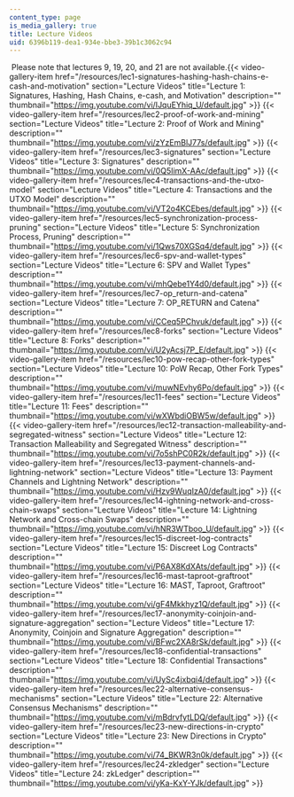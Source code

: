 ```yaml
---
content_type: page
is_media_gallery: true
title: Lecture Videos
uid: 6396b119-dea1-934e-bbe3-39b1c3062c94
---
```


 Please note that lectures 9, 19, 20, and 21 are not available.{{< video-gallery-item href="/resources/lec1-signatures-hashing-hash-chains-e-cash-and-motivation" section="Lecture Videos" title="Lecture 1: Signatures, Hashing, Hash Chains, e-cash, and Motivation" description="" thumbnail="https://img.youtube.com/vi/IJquEYhiq_U/default.jpg" >}} {{< video-gallery-item href="/resources/lec2-proof-of-work-and-mining" section="Lecture Videos" title="Lecture 2: Proof of Work and Mining" description="" thumbnail="https://img.youtube.com/vi/zYzEmBlJ77s/default.jpg" >}} {{< video-gallery-item href="/resources/lec3-signatures" section="Lecture Videos" title="Lecture 3: Signatures" description="" thumbnail="https://img.youtube.com/vi/0Q5IimX-AAc/default.jpg" >}} {{< video-gallery-item href="/resources/lec4-transactions-and-the-utxo-model" section="Lecture Videos" title="Lecture 4: Transactions and the UTXO Model" description="" thumbnail="https://img.youtube.com/vi/VT2o4KCEbes/default.jpg" >}} {{< video-gallery-item href="/resources/lec5-synchronization-process-pruning" section="Lecture Videos" title="Lecture 5: Synchronization Process, Pruning" description="" thumbnail="https://img.youtube.com/vi/1Qws70XGSq4/default.jpg" >}} {{< video-gallery-item href="/resources/lec6-spv-and-wallet-types" section="Lecture Videos" title="Lecture 6: SPV and Wallet Types" description="" thumbnail="https://img.youtube.com/vi/mhQebe1Y4d0/default.jpg" >}} {{< video-gallery-item href="/resources/lec7-op_return-and-catena" section="Lecture Videos" title="Lecture 7: OP\_RETURN and Catena" description="" thumbnail="https://img.youtube.com/vi/CCeq5PChvuk/default.jpg" >}} {{< video-gallery-item href="/resources/lec8-forks" section="Lecture Videos" title="Lecture 8: Forks" description="" thumbnail="https://img.youtube.com/vi/U2yAcsj7P_E/default.jpg" >}} {{< video-gallery-item href="/resources/lec10-pow-recap-other-fork-types" section="Lecture Videos" title="Lecture 10: PoW Recap, Other Fork Types" description="" thumbnail="https://img.youtube.com/vi/muwNEvhy6Po/default.jpg" >}} {{< video-gallery-item href="/resources/lec11-fees" section="Lecture Videos" title="Lecture 11: Fees" description="" thumbnail="https://img.youtube.com/vi/wXWbdiOBW5w/default.jpg" >}} {{< video-gallery-item href="/resources/lec12-transaction-malleability-and-segregated-witness" section="Lecture Videos" title="Lecture 12: Transaction Malleability and Segregated Witness" description="" thumbnail="https://img.youtube.com/vi/7o5shPC0R2k/default.jpg" >}} {{< video-gallery-item href="/resources/lec13-payment-channels-and-lightning-network" section="Lecture Videos" title="Lecture 13: Payment Channels and Lightning Network" description="" thumbnail="https://img.youtube.com/vi/Hzv9WuqIzA0/default.jpg" >}} {{< video-gallery-item href="/resources/lec14-ightning-network-and-cross-chain-swaps" section="Lecture Videos" title="Lecture 14: Lightning Network and Cross-chain Swaps" description="" thumbnail="https://img.youtube.com/vi/hNR3WTboo_U/default.jpg" >}} {{< video-gallery-item href="/resources/lec15-discreet-log-contracts" section="Lecture Videos" title="Lecture 15: Discreet Log Contracts" description="" thumbnail="https://img.youtube.com/vi/P6AX8KdXAts/default.jpg" >}} {{< video-gallery-item href="/resources/lec16-mast-taproot-graftroot" section="Lecture Videos" title="Lecture 16: MAST, Taproot, Graftroot" description="" thumbnail="https://img.youtube.com/vi/gF4Mkkhyz1Q/default.jpg" >}} {{< video-gallery-item href="/resources/lec17-anonymity-coinjoin-and-signature-aggregation" section="Lecture Videos" title="Lecture 17: Anonymity, Coinjoin and Signature Aggregation" description="" thumbnail="https://img.youtube.com/vi/BFwc2XA8rSk/default.jpg" >}} {{< video-gallery-item href="/resources/lec18-confidential-transactions" section="Lecture Videos" title="Lecture 18: Confidential Transactions" description="" thumbnail="https://img.youtube.com/vi/UySc4jxbqi4/default.jpg" >}} {{< video-gallery-item href="/resources/lec22-alternative-consensus-mechanisms" section="Lecture Videos" title="Lecture 22: Alternative Consensus Mechanisms" description="" thumbnail="https://img.youtube.com/vi/mBdrvfytLDQ/default.jpg" >}} {{< video-gallery-item href="/resources/lec23-new-directions-in-crypto" section="Lecture Videos" title="Lecture 23: New Directions in Crypto" description="" thumbnail="https://img.youtube.com/vi/74_BKWR3n0k/default.jpg" >}} {{< video-gallery-item href="/resources/lec24-zkledger" section="Lecture Videos" title="Lecture 24: zkLedger" description="" thumbnail="https://img.youtube.com/vi/yKa-KxY-YJk/default.jpg" >}}